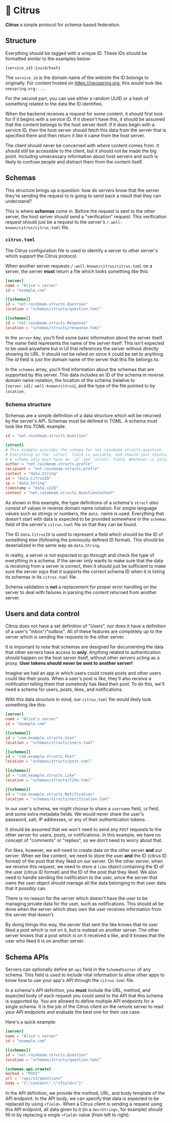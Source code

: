 # 🍊 Citrus

**Citrus** a simple protocol for schema-based federation.

## Structure

Everything should be tagged with a unique ID. These IDs should be formatted similar to the examples below:

```
{service_id}:{uuid/hash}
```

The `service_id` is the domain name of the website the ID belongs to originally. For content hosted on <https://neospring.org>, this would look like `neospring.org:...`.

For the second part, you can use either a random UUID or a hash of something related to the data the ID identifies.

When the backend receives a request for some content, it should first look for if it begins with a service ID. If it doesn't have this, it should be assumed that the content belongs to the host server itself. If it does begin with a service ID, then the host server should fetch this data from the server that is specified there and then return it like it came from the host server.

The client should never be concerned with *where* content comes from. It *should* still be accessible to the client, but it should not be made the big point. Including unnecessary information about host servers and such is likely to confuse people and distract them from the content itself.

## Schemas

This structure brings up a question: how do servers know that the server they're sending the request to is going to send back a result that they can understand?

This is where **schemas** come in. Before the request is sent to the other server, the host server should send a "verification" request. This verification request should just be a request to the server's `/.well-known/citrus/citrus.toml` file.

### `citrus.toml`

The Citrus configuration file is used to identify a server to other server's which support the Citrus protocol.

When another server requests `/.well-known/citrus/citrus.toml` on a server, the server **must** return a file which looks something like this:

```toml
[server]
name = "Alice's server"
id = "example.com"

[[schemas]]
id = "net.rainbeam.structs.Question"
location = "schemas/structs/question.toml"

[[schemas]]
id = "net.rainbeam.structs.Response"
location = "schemas/structs/response.toml"
```

In the `server` key, you'll find some basic information about the server itself. The *name* field represents the name of the server itself. This isn't expected to be used anywhere but in UI that references the server without directly showing its URL. It should not be relied on since it could be set to anything. The *id* field is just the domain name of the server that this file belongs to.

In the `schemas` array, you'll find information about the schemas that are supported by this server. This data includes an ID of the schema in reverse domain name notation, the location of the schema (relative to `{server.id}/.well-known/citrus`), and the type of the file pointed to by `location`.

### Schema structure

Schemas are a simple definition of a data structure which will be returned by the server's API. Schemas must be defined in TOML. A schema must look like this TOML example:

```toml
id = "net.rainbeam.structs.Question"

[struct]
# This example provides the schema for net.rainbeam.structs.question.
# Everything in the `struct` field is variable, and should just resolve to a `HashMap<String, String>`
# A schema only must have an `id` and `struct` field. Whatever is inside the struct does not matter.
author = "net.rainbeam.structs.profle"
recipient = "net.rainbeam.structs.profle"
content = "data.String"
id = "data.CitrusID"
ip = "data.String"
timestamp = "data.u128"
context = "net.rainbeam.structs.QuestionContext"
```

As shown in this example, the type definitions of a schema's `struct` *also* consist of values in reverse domain name notation. For simple language values such as strings or numbers, the `data.` name is used. Everything that doesn't start with data is expected to be provided somewhere in the `schemas` field of the server's `citrus.toml` file so that they can be found.

The ID `data.CitrusID` is used to represent a field which should be the ID of something else (following the previously defined ID format). This should be deserialized in the same way as `data.String`.

In reality, a server is not expected to go through and check the type of everything in a schema. If the server only wants to make sure that the data is receiving from a server is correct, then it should just be sufficient to make sure the server *says* that it supports the correct schema ID when it is listing its schemas in its `citrus.toml` file.

Schema validation is **not** a replacement for proper error handling on the server to deal with failures in parsing the content returned from another server.

## Users and data control

Citrus does not have a set definition of "Users", nor does it have a definition of a user's "inbox"/"outbox". All of these features are completely up to the server which is sending the requests to the other server.

It is important to note that schemas are designed for documenting the data that other servers have access to **only**. Anything related to authentication should happen on the host server itself, without other servers acting as a proxy. **User tokens should never be sent to another server!**

Imagine we had an app in which users could create posts and other users could like their posts. When a user's post is like, they'll also receive a notification telling them that somebody has liked their post. To do this, we'll need a schema for users, posts, likes, and notifications.

With this data structure in mind, our `citrus.toml` file would likely look something like this:

```toml
[server]
name = "Alice's server"
id = "example.com"

[[schemas]]
id = "com.example.structs.User"
location = "schemas/structs/users.toml"

[[schemas]]
id = "com.example.structs.Post"
location = "schemas/structs/post.toml"

[[schemas]]
id = "com.example.structs.Like"
location = "schemas/structs/like.toml"

[[schemas]]
id = "com.example.structs.Notification"
location = "schemas/structs/notification.toml"
```

In our user's schema, we might choose to share a `username` field, `id` field, and some extra metadata fields. We would never share the user's password, salt, IP addresses, or any of their authentication tokens.

It should be assumed that we won't need to send any `POST` requests to the other server for users, posts, or notifications. In this example, we have no concept of "comments" or "replies", so we don't need to worry about that.

For likes, however, we will need to create data on the other server **and** our server. When we like content, we need to store the user **and** the ID (citrus ID format) of the post that they liked on our server. On the other server, when we receive this request, we need to store a `like` object containing the ID of the user (citrus ID format) and the ID of the post that they liked. We also need to handle sending the notification to the user, since the server that owns the user object should manage all the data belonging to that user data that it possibly can.

There is no reason for the server which doesn't have the user to be managing private data for the user, such as notifications. This should all be done when the server which *does* own the user receives information from the server that doesn't.

By doing things this way, the server that sent the like knows that its user liked a post which is *not* on it, but is instead on another server. The other server knows that a post which *is* on it received a like, and it knows that the user who liked it is on another server.

## Schema APIs

Servers can optionally define an `api` field in the `SchemaPointer` of any schema. This field is used to include vital information to allow other apps to know how to use your app's API through the `citrus.toml` file.

In a schema's API definition, you **must** include the URL, method, and expected body of each request you could send to the API that this schema is supported by. You are allowed to define multiple API endpoints for a single schema. It is the job of the Citrus client on the remote server to read your API endpoints and evaluate the best one for their use case.

Here's a quick example:

```toml
[server]
name = "Alice's server"
id = "example.com"

[[schemas]]
id = "net.rainbeam.structs.Question"
location = "schemas/structs/question.toml"

[schemas.api.create]
method = "POST"
url = "/api/v1/questions"
body = "{\"content\":\"<field>\"}"
```

In the API definition, we provide the method, URL, and body template of the API endpoint. In the API body, we can specify that data is expected to be replaced by using `<field>`. When a Citrus client is sending a request using this API endpoint, all data given to it (in a `Vec<String>`, for example) should fill in by replacing a single `<field>` value (from left to right).